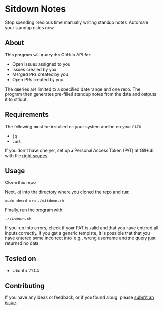 # Sitdown Notes

Stop spending precious time manually writing standup notes. Automate
your standup notes now!

## About

This program will query the GitHub API for:

-   Open issues assigned to you
-   Issues created by you
-   Merged PRs created by you
-   Open PRs created by you

The queries are limited to a specified date range and one repo. The
program then generates pre-filled standup notes from the data and
outputs it to stdout.

## Requirements

The following must be installed on your system and be on your `PATH`.

-   `jq`
-   `curl`

If you don't have one yet, set up a Personal Access Token (PAT) at
GitHub with the [right
scopes](https://docs.github.com/en/graphql/guides/forming-calls-with-graphql).

## Usage

Clone this repo.

Next, `cd` into the directory where you cloned the repo and run:

`sudo chmod u+x ./sitdown.sh`

Finally, run the program with:

`./sitdown.sh`

If you run into errors, check if your PAT is valid and that you have
entered all inputs correctly. If you get a generic template, it is
possible that that you have entered some incorrect info, e.g., wrong
username and the query just returned no data.

## Tested on

-   Ubuntu 21.04

## Contributing

If you have any ideas or feedback, or if you found a bug, please [submit
an issue](https://github.com/calvh/sitdown-notes/issues/new).

